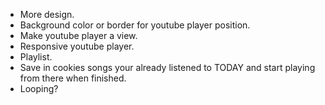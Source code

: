* More design.
* Background color or border for youtube player position.
* Make youtube player a view.
* Responsive youtube player.
* Playlist.
* Save in cookies songs your already listened to TODAY and start playing from there when finished.
* Looping?